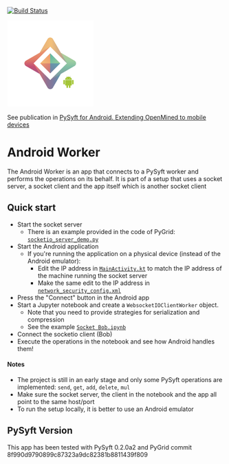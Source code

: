 [![Build Status](https://travis-ci.org/OpenMined/AndroidWorker.svg?branch=master)](https://travis-ci.org/OpenMined/AndroidWorker)

![PySyft for Android](art/pysyft_android.png)

See publication in [PySyft for Android. Extending OpenMined to mobile devices](https://medium.com/@mccorby/pysyft-android-b28da47a767e)

# Android Worker

The Android Worker is an app that connects to a PySyft worker and performs the operations on its behalf. It is part of a setup that uses a socket server, a socket client and the app itself which is another socket client

## Quick start

* Start the socket server
  * There is an example provided in the code of PyGrid: [`socketio_server_demo.py`](https://github.com/OpenMined/PyGrid/blob/dev/examples/android/socketio_server_demo.py)
* Start the Android application
  * If you're running the application on a physical device (instead of the Android emulator):
    * Edit the IP address in [`MainActivity.kt`](https://github.com/OpenMined/AndroidWorker/blob/dev/app/src/main/java/com/mccorby/openmined/worker/ui/MainActivity.kt#L39) to match the IP address of the machine running the socket server
    * Make the same edit to the IP address in [`network_security_config.xml`](https://github.com/OpenMined/AndroidWorker/blob/dev/app/src/main/res/xml/network_security_config.xml#L5)
* Press the "Connect" button in the Android app    
* Start a Jupyter notebook and create a `WebsocketIOClientWorker` object.
  * Note that you need to provide strategies for serialization and compression
  * See the example [`Socket Bob.ipynb`](https://github.com/OpenMined/PyGrid/blob/dev/examples/android/Socket%20Bob.ipynb)
* Connect the socketio client (Bob)
* Execute the operations in the notebook and see how Android handles them!


#### Notes
* The project is still in an early stage and only some PySyft operations are implemented: `send`, `get`, `add`, `delete`, `mul`
* Make sure the socket server, the client in the notebook and the app all point to the same host/port
* To run the setup locally, it is better to use an Android emulator

## PySyft Version
This app has been tested with PySyft 0.2.0a2 and PyGrid commit 8f990d9790899c87323a9dc82381b8811439f809


